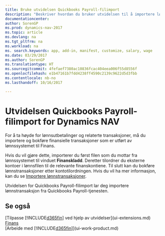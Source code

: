 ```yaml
---
title: Bruke utvidelsen Quickbooks Payroll-filimport
description: "Beskriver hvordan du bruker utvidelsen til å importere lønn og lønnstransaksjoner fra Quickbooks Payroll-tjenesten."
documentationcenter: 
author: SorenGP
ms.prod: dynamics-nav-2017
ms.topic: article
ms.devlang: na
ms.tgt_pltfrm: na
ms.workload: na
ms. search.keywords: app, add-in, manifest, customize, salary, wage
ms.date: 03/29/2017
ms.author: SorenGP
ms.translationtype: HT
ms.sourcegitcommit: 4fefaef7380ac10836fcac404eea006f55d8556f
ms.openlocfilehash: e1b47161b7fdd4238ff4590c2139c9622d5d3fbb
ms.contentlocale: nb-no
ms.lasthandoff: 10/16/2017

---
```

# <a name="the-quickbooks-payroll-file-import-extension-to-dynamics-nav"></a>Utvidelsen Quickbooks Payroll-filimport for Dynamics NAV
For å ta høyde for lønnsutbetalinger og relaterte transaksjoner, må du importere og bokføre finansielle transaksjoner som er utført av lønnssystemet til Finans.

Hvis du vil gjøre dette, importerer du først filen som du mottar fra lønnssystemet til vinduet **Finanskladd**. Deretter tilordner du eksterne kontoer i lønnsfilen til de relevante finanskontiene. Til slutt kan du bokføre lønnstransaksjoner etter kontotilordningen. Hvis du vil ha mer informasjon, kan du se [Importere lønnstransaksjoner](finance-how-import-payroll-transactions.md).

Utvidelsen for Quickbooks Payroll-filimport lar deg importere lønnstransaksjon fra Quickbooks Payroll-tjenesten.

## <a name="see-also"></a>Se også
[Tilpasse [!INCLUDE[d365fin](includes/d365fin_md.md)] ved hjelp av utvidelser](ui-extensions.md)    
[Finans](finance.md)    
[Arbeide med [!INCLUDE[d365fin](includes/d365fin_md.md)]](ui-work-product.md)

